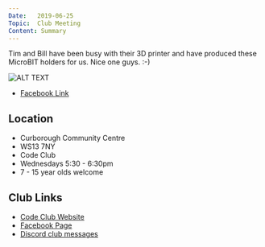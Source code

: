 ```yaml
---
Date:   2019-06-25
Topic:  Club Meeting
Content: Summary
---
```

Tim and Bill have been busy with their 3D printer and have produced these MicroBIT holders for us. Nice one guys. :-)

![ALT TEXT](https://scontent.fbhx6-1.fna.fbcdn.net/v/t1.6435-9/65208634_2113780225415733_6144141894512279552_n.jpg?stp=dst-jpg_p720x720&_nc_cat=111&ccb=1-7&_nc_sid=730e14&_nc_ohc=zAt0ZcAuDfUAX8qD7gm&_nc_ht=scontent.fbhx6-1.fna&edm=AKK4YLsEAAAA&oh=00_AfC8WhC7g1Opc5xq0SlmLy-wxzPB6fLZ3nK_lIItqritHQ&oe=654E0ECB)

* [Facebook Link](https://www.facebook.com/1481985248595237/posts/2113781135415642/)

## Location

* Curborough Community Centre
* WS13 7NY
* Code Club
* Wednesdays 5:30 - 6:30pm
* 7 - 15 year olds welcome

## Club Links

* [Code Club Website](https://lichfield-code-club.github.io/)
* [Facebook Page](https://www.facebook.com/LichfieldCoders)
* [Discord club messages](https://discord.gg/szz6xGK)
